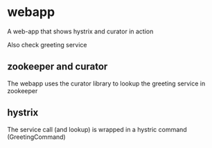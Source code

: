 # webapp
A web-app that shows hystrix and curator in action

Also check greeting service

## zookeeper and curator
The webapp uses the curator library to lookup the greeting service in zookeeper

## hystrix
The service call (and lookup) is wrapped in a hystric command (GreetingCommand)
